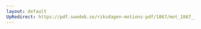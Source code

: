 ```yaml
---
layout: default
UpRedirect: https://pdf.swedeb.se/riksdagen-motions-pdf/1867/mot_1867__ak__00085/mot_1867__ak__00085_009.pdf
---
```

